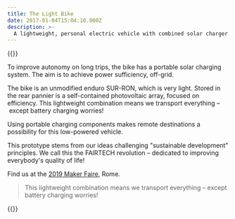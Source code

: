 ```yaml
---
title: The Light Bike
date: 2017-01-04T15:04:10.000Z
description: >-
  A lightweight, personal electric vehicle with combined solar charger
---
```


{{<flickity src="img/maker-faire-2019-image-author-894.jpg" title="An unmodified enduro SUR-RON, which is very light." color="blue" selectCell="flkty.selectCell( value, isWrapped, isInstant )" >}}

To improve autonomy on long trips, the bike has a portable solar charging system. The aim is to achieve power sufficiency, off-grid.

The bike is an unmodified enduro SUR-RON, which is very light. Stored in the rear pannier is a self-contained photovoltaic array, focused on efficiency. This lightweight combination means we transport everything – except battery charging worries!

Using portable charging components makes remote destinations a possibility for this low-powered vehicle.

This prototype stems from our ideas challenging "sustainable development" principles. We call this the FAIRTECH revolution –  dedicated to improving everybody's quality of life!



<!--
**PeR** is a reference point for fair technologies that can have a positive net impact.

FaiR TeCH
faintech
FIaRTECH
FaiRTaCH
FaRTECH
FiaTECH
FiarECH
FairtCH
FairteH
Fairtec
fairtehc

FTR = FAIRtech revolution 


{{/* This is what I ended up with: */}}
{{/*
  (?i)(fair tech\b)|(FTR)|[ft][ai][air][nrt][eact/s]?[eactkh/s]?[ckh]?[ckh]
    - test: Atom.app
*/}}

{{/* This was useful along the way... */}}
{{/*
  (?i)(fair tech\b)|(FTR)|^[ft][ai][air][nrt][eact/s]?[eactkh/s]?[ckh]?[ckh]?$
    - test: https://regex101.com/
*/}}
-->

Find us at the [2019 Maker Faire](https://2019.makerfairerome.eu/en/exhibitors/?ids=894), Rome.

> This lightweight combination means we transport everything – except battery charging worries!

<!--
>{{% class measure-narrow %}}This lightweight combination means we transport everything – except battery charging worries!{{% /class %}}
-->

{{<flickity src="img/maker-faire-2019-image-exhibit-894.jpg" title="The portable charging components on a development rig" color="blue" selectCell="flkty.selectCell( value, isWrapped, isInstant )" >}}
